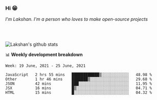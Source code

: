 ### Hi 😁

*I'm Lakshan. I'm a person who loves to make open-source projects*


<br/><br/>

![Lakshan's github stats](https://github-readme-stats.vercel.app/api?username=sandaruwan98&show_icons=true&theme=prussian )<br/>



📊 **Weekly development breakdown**
<!--START_SECTION:waka-->
```text
Week: 19 June, 2021 - 25 June, 2021

JavaScript   2 hrs 55 mins   ████████████▒░░░░░░░░░░░░   48.98 % 
Other        1 hr 46 mins    ███████▒░░░░░░░░░░░░░░░░░   29.68 % 
JSON         42 mins         ███░░░░░░░░░░░░░░░░░░░░░░   11.95 % 
JSX          16 mins         █▒░░░░░░░░░░░░░░░░░░░░░░░   04.71 % 
HTML         15 mins         █░░░░░░░░░░░░░░░░░░░░░░░░   04.32 % 
```
<!--END_SECTION:waka-->

